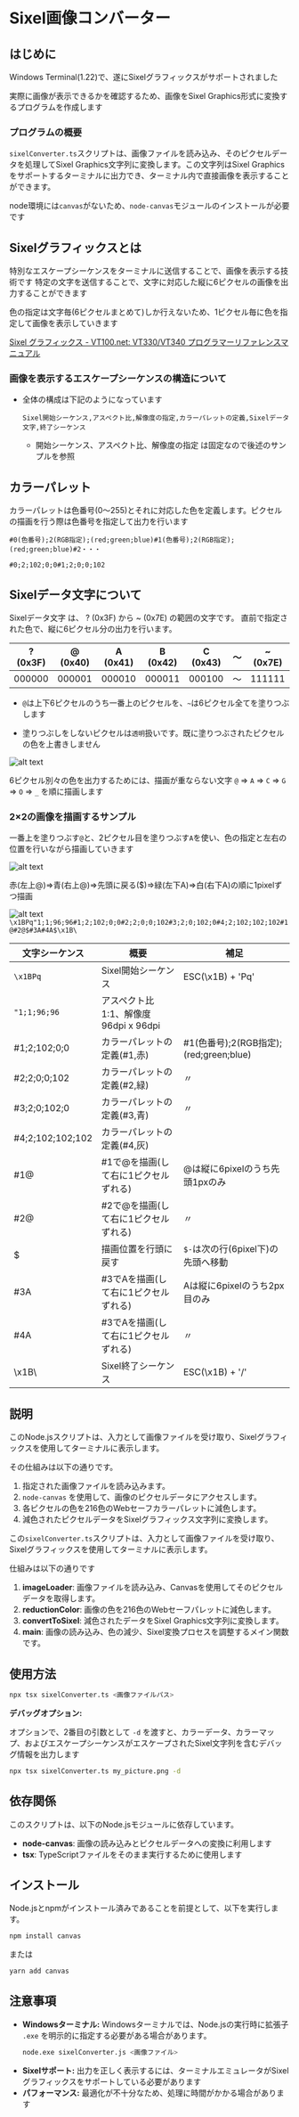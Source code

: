 # Sixel画像コンバーター

## はじめに

Windows Terminal(1.22)で、遂にSixelグラフィックスがサポートされました

実際に画像が表示できるかを確認するため、画像をSixel Graphics形式に変換するプログラムを作成します

### プログラムの概要

`sixelConverter.ts`スクリプトは、画像ファイルを読み込み、そのピクセルデータを処理してSixel Graphics文字列に変換します。この文字列はSixel Graphicsをサポートするターミナルに出力でき、ターミナル内で直接画像を表示することができます。

node環境には`canvas`がないため、`node-canvas`モジュールのインストールが必要です

## Sixelグラフィックスとは
特別なエスケープシーケンスをターミナルに送信することで、画像を表示する技術です
特定の文字を送信することで、文字に対応した縦に6ピクセルの画像を出力することができます

色の指定は文字毎(6ピクセルまとめて)しか行えないため、1ピクセル毎に色を指定して画像を表示していきます

[Sixel グラフィックス - VT100.net: VT330/VT340 プログラマーリファレンスマニュアル](https://github.com/fumiyas/translation-ja/blob/master/vt3xx-sixel.md)

### 画像を表示するエスケープシーケンスの構造について

* 全体の構成は下記のようになっています

  `Sixel開始シーケンス,アスペクト比,解像度の指定,カラーパレットの定義,Sixelデータ文字,終了シーケンス`

   * 開始シーケンス、アスペクト比、解像度の指定 は固定なので後述のサンプルを参照

## カラーパレット

カラーパレットは色番号(0～255)とそれに対応した色を定義します。ピクセルの描画を行う際は色番号を指定して出力を行います

`#0(色番号);2(RGB指定);(red;green;blue)#1(色番号);2(RGB指定);(red;green;blue)#2・・・`

`#0;2;102;0;0#1;2;0;0;102`

## Sixelデータ文字について

Sixelデータ文字 は、 ? (0x3F) から ~ (0x7E) の範囲の文字です。
直前で指定された色で、縦に6ピクセル分の出力を行います。

| ? (0x3F) | @ (0x40) | A (0x41) | B (0x42) | C (0x43)  |～| ~ (0x7E) |
| ---- | ---- | ---- | ---- | ---- |---- | ---- |
| 000000 | 000001 | 000010 | 000011 | 000100 |～| 111111 |


* `@`は上下6ピクセルのうち一番上のピクセルを、`~`は6ピクセル全てを塗りつぶします

* 塗りつぶしをしないピクセルは`透明`扱いです。既に塗りつぶされたピクセルの色を上書きしません


![alt text](img/sixel-char.png)



6ピクセル別々の色を出力するためには、描画が重ならない文字 `@` ⇒ `A` ⇒ `C` ⇒ `G` ⇒ `O` ⇒ `_` を順に描画します

### 2×2の画像を描画するサンプル

一番上を塗りつぶす`@`と、2ピクセル目を塗りつぶす`A`を使い、色の指定と左右の位置を行いながら描画していきます

![alt text](img/image.png)

赤(左上@)⇒青(右上@)⇒先頭に戻る($)⇒緑(左下A)⇒白(右下A)の順に1pixelずつ描画


![alt text](image.png)
  `\x1BPq"1;1;96;96#1;2;102;0;0#2;2;0;0;102#3;2;0;102;0#4;2;102;102;102#1@#2@$#3A#4A$\x1B\`

| 文字シーケンス| 概要 | 補足 |
| ---- | ---- |  ---- |
| `\x1BPq` | Sixel開始シーケンス | ESC(\x1B) + 'Pq'  |
| `"1;1;96;96`| アスペクト比1:1、解像度96dpi x 96dpi |  |
| #1;2;102;0;0 | カラーパレットの定義(#1,赤) |  #1(色番号);2(RGB指定);(red;green;blue) |
| #2;2;0;0;102 | カラーパレットの定義(#2,緑) | 〃 |
| #3;2;0;102;0 | カラーパレットの定義(#3,青) | 〃 |
| #4;2;102;102;102 | カラーパレットの定義(#4,灰) |  |
| #1@ | #1で@を描画(して右に1ピクセルずれる) | @は縦に6pixelのうち先頭1pxのみ |
| #2@ | #2で@を描画(して右に1ピクセルずれる) | 〃 |
| $ | 描画位置を行頭に戻す | `$-`は次の行(6pixel下)の先頭へ移動 |
| #3A | #3でAを描画(して右に1ピクセルずれる) | Aは縦に6pixelのうち2px目のみ |
| #4A |  #3でAを描画(して右に1ピクセルずれる) | 〃 |
| \x1B\ | Sixel終了シーケンス |  ESC(\x1B) + '/' |


## 説明

このNode.jsスクリプトは、入力として画像ファイルを受け取り、Sixelグラフィックスを使用してターミナルに表示します。

その仕組みは以下の通りです。

1.  指定された画像ファイルを読み込みます。
2.  `node-canvas` を使用して、画像のピクセルデータにアクセスします。
3.  各ピクセルの色を216色のWebセーフカラーパレットに減色します。
4.  減色されたピクセルデータをSixelグラフィックス文字列に変換します。


この`sixelConverter.ts`スクリプトは、入力として画像ファイルを受け取り、Sixelグラフィックスを使用してターミナルに表示します。

仕組みは以下の通りです

1. **imageLoader**: 画像ファイルを読み込み、Canvasを使用してそのピクセルデータを取得します。
1. **reductionColor**: 画像の色を216色のWebセーフパレットに減色します。
1. **convertToSixel**: 減色されたデータをSixel Graphics文字列に変換します。
1. **main**: 画像の読み込み、色の減少、Sixel変換プロセスを調整するメイン関数です。


## 使用方法


```bash
npx tsx sixelConverter.ts <画像ファイルパス>
```

**デバッグオプション:**

オプションで、2番目の引数として `-d` を渡すと、カラーデータ、カラーマップ、およびエスケープシーケンスがエスケープされたSixel文字列を含むデバッグ情報を出力します

```bash
npx tsx sixelConverter.ts my_picture.png -d
```

## 依存関係

このスクリプトは、以下のNode.jsモジュールに依存しています。

* **node-canvas**: 画像の読み込みとピクセルデータへの変換に利用します
* **tsx**: TypeScriptファイルをそのまま実行するために使用します


## インストール

Node.jsとnpmがインストール済みであることを前提として、以下を実行します。

```bash
npm install canvas
```

または

```bash
yarn add canvas
```

## 注意事項

* **Windowsターミナル:** Windowsターミナルでは、Node.jsの実行時に拡張子 `.exe` を明示的に指定する必要がある場合があります。
    ```bash
    node.exe sixelConverter.js <画像ファイル>
    ```
* **Sixelサポート:** 出力を正しく表示するには、ターミナルエミュレータがSixelグラフィックスをサポートしている必要があります
* **パフォーマンス:** 最適化が不十分なため、処理に時間がかかる場合があります
